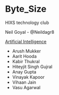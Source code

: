 # Byte_Size
HIXS technology club

Neil Goyal - @Neildagr8


[Artificial Intelligence](https://github.com/Neildagr8/Byte_Size/tree/master/AI)
- Arush Mukker	
- Aarit Hooda	
- Kabir Thukral	
- Hiteyjit Singh Gujral	
- Anay Gupta	
- Vinayak Kapoor	
- Vihaan Jain	
- Vasu Agarwal	
